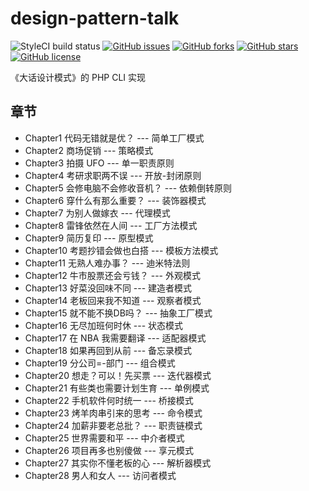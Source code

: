 # design-pattern-talk

![StyleCI build status](https://github.styleci.io/repos/157649592/shield) 
[![GitHub issues](https://img.shields.io/github/issues/rovast/design-pattern-talk.svg)](https://github.com/rovast/design-pattern-talk/issues)
[![GitHub forks](https://img.shields.io/github/forks/rovast/design-pattern-talk.svg)](https://github.com/rovast/design-pattern-talk/network)
[![GitHub stars](https://img.shields.io/github/stars/rovast/design-pattern-talk.svg)](https://github.com/rovast/design-pattern-talk/stargazers)
[![GitHub license](https://img.shields.io/github/license/rovast/design-pattern-talk.svg)](https://github.com/rovast/design-pattern-talk/blob/master/LICENSE)







《大话设计模式》的 PHP CLI 实现

## 章节

- Chapter1 代码无错就是优？ --- 简单工厂模式
- Chapter2 商场促销 --- 策略模式
- Chapter3 拍摄 UFO --- 单一职责原则
- Chapter4 考研求职两不误 --- 开放-封闭原则
- Chapter5 会修电脑不会修收音机？ --- 依赖倒转原则
- Chapter6 穿什么有那么重要？ --- 装饰器模式
- Chapter7 为别人做嫁衣 --- 代理模式
- Chapter8 雷锋依然在人间 --- 工厂方法模式
- Chapter9 简历复印 --- 原型模式
- Chapter10 考题抄错会做也白搭 --- 模板方法模式
- Chapter11 无熟人难办事？ --- 迪米特法则
- Chapter12 牛市股票还会亏钱？ --- 外观模式
- Chapter13 好菜没回味不同 --- 建造者模式
- Chapter14 老板回来我不知道 --- 观察者模式
- Chapter15 就不能不换DB吗？ --- 抽象工厂模式
- Chapter16 无尽加班何时休 --- 状态模式
- Chapter17 在 NBA 我需要翻译 --- 适配器模式
- Chapter18 如果再回到从前 --- 备忘录模式
- Chapter19 分公司=-部门 --- 组合模式
- Chapter20 想走？可以！先买票 --- 迭代器模式
- Chapter21 有些类也需要计划生育 --- 单例模式
- Chapter22 手机软件何时统一 --- 桥接模式
- Chapter23 烤羊肉串引来的思考 --- 命令模式
- Chapter24 加薪非要老总批？ --- 职责链模式
- Chapter25 世界需要和平 --- 中介者模式
- Chapter26 项目再多也别傻做 --- 享元模式
- Chapter27 其实你不懂老板的心 --- 解析器模式
- Chapter28 男人和女人 --- 访问者模式

